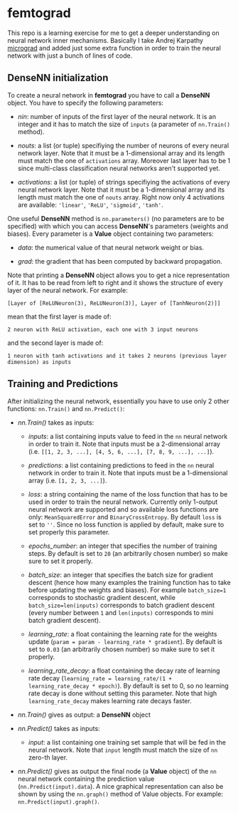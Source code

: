 # femtograd

This repo is a learning exercise for me to get a deeper understanding on neural network inner mechanisms.
Basically I take Andrej Karpathy [micrograd](https://github.com/karpathy/micrograd) and added just some extra function in order to train the neural network with just a bunch of lines of code.

## DenseNN initialization

To create a neural network in **femtograd** you have to call a **DenseNN** object. You have to specify the following parameters:

* *nin*: number of inputs of the first layer of the neural network. It is an integer and it has to match the size of ```inputs``` (a parameter of ```nn.Train()``` method).

* *nouts*: a list (or tuple) specifiying the number of neurons of every neural network layer. Note that it must be a 1-dimensional array and its length must match the one of ```activations``` array. Moreover last layer has to be 1 since multi-class classification neural networks aren't supported yet.

* *activations*: a list (or tuple) of strings specifiying the activations of every neural network layer. Note that it must be a 1-dimensional array and its length must match the one of ```nouts``` array. Right now only 4 activations are available: ```'linear'```, ```'ReLU'```, ```'sigmoid'```, ```'tanh'```.

One useful **DenseNN** method is ```nn.parameters()``` (no parameters are to be specified) with which you can access **DenseNN**'s parameters (weights and biases). Every parameter is a **Value** object containing two parameters:

* *data*: the numerical value of that neural network weight or bias.

* *grad*: the gradient that has been computed by backward propagation.

Note that printing a **DenseNN** object allows you to get a nice representation of it. It has to be read from left to right and it shows the structure of every layer of the neural network. For example:

    [Layer of [ReLUNeuron(3), ReLUNeuron(3)], Layer of [TanhNeuron(2)]]
mean that the first layer is made of:

    2 neuron with ReLU activation, each one with 3 input neurons

and the second layer is made of:

    1 neuron with tanh activations and it takes 2 neurons (previous layer dimension) as inputs

## Training and Predictions

After initializing the neural network, essentially you have to use only 2 other functions: ```nn.Train()``` and ```nn.Predict()```:

* *nn.Train()* takes as inputs:
  * *inputs*: a list containing inputs value to feed in the ```nn``` neural network in order to train it. Note that inputs must be a 2-dimensional array (i.e. ```[[1, 2, 3, ...], [4, 5, 6, ...], [7, 8, 9, ...], ...]```).

  * *predictions*: a list containing predictions to feed in the ```nn``` neural network in order to train it. Note that inputs must be a 1-dimensional array (i.e. ```[1, 2, 3, ...]```).

  * *loss*: a string containing the name of the loss function that has to be used in order to train the neural network. Currently only 1-output neural network are supported and so available loss functions are only: ```MeanSquaredError``` and ```BinaryCrossEntropy```. By default ```loss``` is set to ```''```. Since no loss function is applied by default, make sure to set properly this parameter.

  * *epochs_number*: an integer that specifies the number of training steps. By default is set to ```20``` (an arbitrarily chosen number) so make sure to set it properly.
  
  * *batch_size*: an integer that specifies the batch size for gradient descent (hence how many examples the training function has to take before updating the weights and biases). For example ```batch_size=1``` corresponds to stochastic gradient descent, while ```batch_size=len(inputs)``` corresponds to batch gradient descent (every number between ```1``` and ```len(inputs)``` corresponds to mini batch gradient descent).
  
  * *learning_rate*: a float containing the learning rate for the weights update (```param = param - learning_rate * gradient```). By default is set to ```0.03``` (an arbitrarily chosen number) so make sure to set it properly.

  * *learning_rate_decay*: a float containing the decay rate of learning rate decay (```learning_rate = learning_rate/(1 + learning_rate_decay * epoch)```). By default is set to 0, so no learning rate decay is done without setting this parameter. Note that high ```learning_rate_decay``` makes learning rate decays faster.

* *nn.Train()* gives as output: a **DenseNN** object

* *nn.Predict()* takes as inputs:

  * *input*: a list containing one training set sample that will be fed in the neural network. Note that ```input``` length must match the size of ```nn``` zero-th layer.
* *nn.Predict()* gives as output the final node (a **Value** object) of the ```nn``` neural network containing the prediction value (```nn.Predict(input).data```). A nice graphical representation can also be shown by using the ```nn.graph()``` method of Value objects. For example:  ```nn.Predict(input).graph()```.
